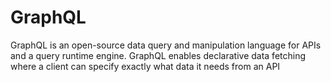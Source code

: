 # GraphQL
GraphQL is an open-source data query and manipulation language for APIs and a query runtime engine. GraphQL enables declarative data fetching where a client can specify exactly what data it needs from an API
